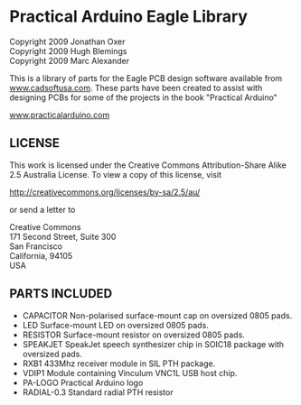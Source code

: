 Practical Arduino Eagle Library
===============================

Copyright 2009 Jonathan Oxer  
Copyright 2009 Hugh Blemings  
Copyright 2009 Marc Alexander

This is a library of parts for the Eagle PCB design software available
from www.cadsoftusa.com. These parts have been created to assist with
designing PCBs for some of the projects in the book "Practical Arduino"

 www.practicalarduino.com


LICENSE
-------
This work is licensed under the Creative Commons Attribution-Share
Alike 2.5 Australia License. To view a copy of this
license, visit

  http://creativecommons.org/licenses/by-sa/2.5/au/

or send a letter to

  Creative Commons  
  171 Second Street, Suite 300  
  San Francisco  
  California, 94105  
  USA

PARTS INCLUDED
--------------

 * CAPACITOR  Non-polarised surface-mount cap on oversized 0805 pads.
 * LED        Surface-mount LED on oversized 0805 pads.
 * RESISTOR   Surface-mount resistor on oversized 0805 pads.
 * SPEAKJET   SpeakJet speech synthesizer chip in SOIC18 package with oversized pads.
 * RXB1       433Mhz receiver module in SIL PTH package.
 * VDIP1      Module containing Vinculum VNC1L USB host chip.
 * PA-LOGO    Practical Arduino logo
 * RADIAL-0.3 Standard radial PTH resistor
